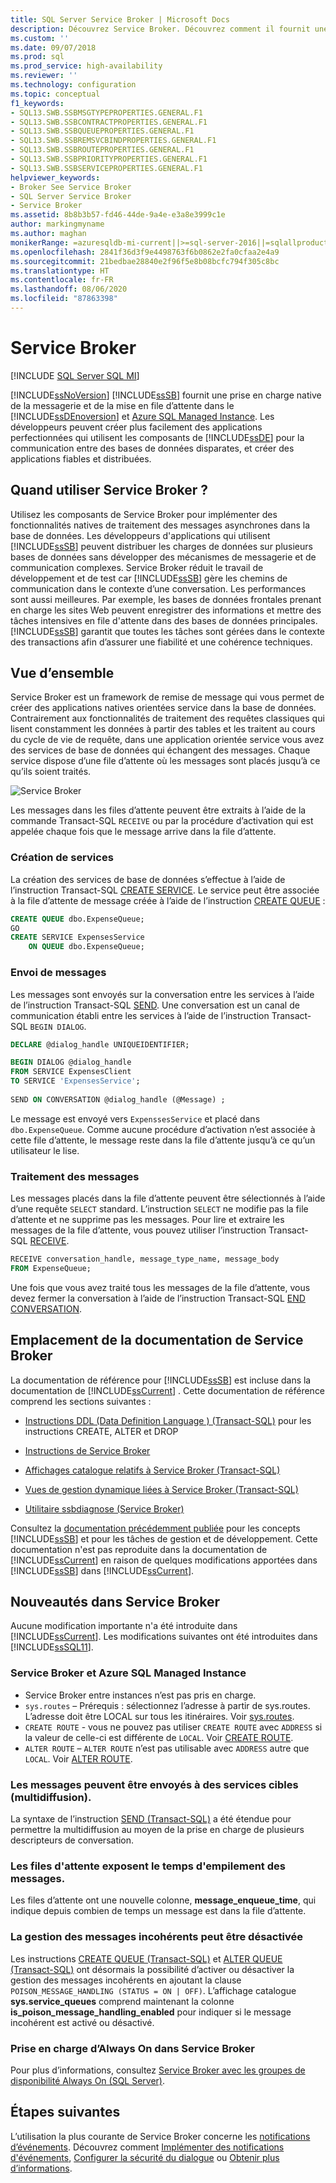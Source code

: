 ```yaml
---
title: SQL Server Service Broker | Microsoft Docs
description: Découvrez Service Broker. Découvrez comment il fournit une prise en charge native de la messagerie dans le moteur de base de données SQL Server et Azure SQL Managed Instance.
ms.custom: ''
ms.date: 09/07/2018
ms.prod: sql
ms.prod_service: high-availability
ms.reviewer: ''
ms.technology: configuration
ms.topic: conceptual
f1_keywords:
- SQL13.SWB.SSBMSGTYPEPROPERTIES.GENERAL.F1
- SQL13.SWB.SSBCONTRACTPROPERTIES.GENERAL.F1
- SQL13.SWB.SSBQUEUEPROPERTIES.GENERAL.F1
- SQL13.SWB.SSBREMSVCBINDPROPERTIES.GENERAL.F1
- SQL13.SWB.SSBROUTEPROPERTIES.GENERAL.F1
- SQL13.SWB.SSBPRIORITYPROPERTIES.GENERAL.F1
- SQL13.SWB.SSBSERVICEPROPERTIES.GENERAL.F1
helpviewer_keywords:
- Broker See Service Broker
- SQL Server Service Broker
- Service Broker
ms.assetid: 8b8b3b57-fd46-44de-9a4e-e3a8e3999c1e
author: markingmyname
ms.author: maghan
monikerRange: =azuresqldb-mi-current||>=sql-server-2016||=sqlallproducts-allversions||>=sql-server-linux-2017
ms.openlocfilehash: 2841f36d3f9e4498763f6b0862e2fa0cfaa2e4a9
ms.sourcegitcommit: 21bedbae28840e2f96f5e8b08bcfc794f305c8bc
ms.translationtype: HT
ms.contentlocale: fr-FR
ms.lasthandoff: 08/06/2020
ms.locfileid: "87863398"
---
```

# <a name="service-broker"></a>Service Broker
[!INCLUDE [SQL Server SQL MI](../../includes/applies-to-version/sql-asdbmi.md)]

  [!INCLUDE[ssNoVersion](../../includes/ssnoversion-md.md)] [!INCLUDE[ssSB](../../includes/sssb-md.md)] fournit une prise en charge native de la messagerie et de la mise en file d’attente dans le [!INCLUDE[ssDEnoversion](../../includes/ssdenoversion-md.md)] et [Azure SQL Managed Instance](https://docs.microsoft.com/azure/sql-database/sql-database-managed-instance-index). Les développeurs peuvent créer plus facilement des applications perfectionnées qui utilisent les composants de [!INCLUDE[ssDE](../../includes/ssde-md.md)] pour la communication entre des bases de données disparates, et créer des applications fiables et distribuées.  
  
## <a name="when-to-use-service-broker"></a>Quand utiliser Service Broker ?

 Utilisez les composants de Service Broker pour implémenter des fonctionnalités natives de traitement des messages asynchrones dans la base de données. Les développeurs d'applications qui utilisent [!INCLUDE[ssSB](../../includes/sssb-md.md)] peuvent distribuer les charges de données sur plusieurs bases de données sans développer des mécanismes de messagerie et de communication complexes. Service Broker réduit le travail de développement et de test car [!INCLUDE[ssSB](../../includes/sssb-md.md)] gère les chemins de communication dans le contexte d’une conversation. Les performances sont aussi meilleures. Par exemple, les bases de données frontales prenant en charge les sites Web peuvent enregistrer des informations et mettre des tâches intensives en file d'attente dans des bases de données principales. [!INCLUDE[ssSB](../../includes/sssb-md.md)] garantit que toutes les tâches sont gérées dans le contexte des transactions afin d’assurer une fiabilité et une cohérence techniques.  
  
## <a name="overview"></a>Vue d’ensemble

  Service Broker est un framework de remise de message qui vous permet de créer des applications natives orientées service dans la base de données. Contrairement aux fonctionnalités de traitement des requêtes classiques qui lisent constamment les données à partir des tables et les traitent au cours du cycle de vie de requête, dans une application orientée service vous avez des services de base de données qui échangent des messages. Chaque service dispose d’une file d’attente où les messages sont placés jusqu’à ce qu’ils soient traités.
  
![Service Broker](media/service-broker.png)
  
  Les messages dans les files d’attente peuvent être extraits à l’aide de la commande Transact-SQL `RECEIVE` ou par la procédure d’activation qui est appelée chaque fois que le message arrive dans la file d’attente.
  
### <a name="creating-services"></a>Création de services
 
  La création des services de base de données s’effectue à l’aide de l’instruction Transact-SQL [CREATE SERVICE](../../t-sql/statements/create-service-transact-sql.md). Le service peut être associée à la file d’attente de message créée à l’aide de l’instruction [CREATE QUEUE](../../t-sql/statements/create-queue-transact-sql.md) :
  
```sql
CREATE QUEUE dbo.ExpenseQueue;
GO
CREATE SERVICE ExpensesService
    ON QUEUE dbo.ExpenseQueue; 
```

### <a name="sending-messages"></a>Envoi de messages
  
  Les messages sont envoyés sur la conversation entre les services à l’aide de l’instruction Transact-SQL [SEND](../../t-sql/statements/send-transact-sql.md). Une conversation est un canal de communication établi entre les services à l’aide de l’instruction Transact-SQL `BEGIN DIALOG`. 
  
```sql
DECLARE @dialog_handle UNIQUEIDENTIFIER;

BEGIN DIALOG @dialog_handle  
FROM SERVICE ExpensesClient  
TO SERVICE 'ExpensesService';  
  
SEND ON CONVERSATION @dialog_handle (@Message) ;  
```
   Le message est envoyé vers `ExpenssesService` et placé dans `dbo.ExpenseQueue`. Comme aucune procédure d’activation n’est associée à cette file d’attente, le message reste dans la file d’attente jusqu’à ce qu’un utilisateur le lise.

### <a name="processing-messages"></a>Traitement des messages

   Les messages placés dans la file d’attente peuvent être sélectionnés à l’aide d’une requête `SELECT` standard. L’instruction `SELECT` ne modifie pas la file d’attente et ne supprime pas les messages. Pour lire et extraire les messages de la file d’attente, vous pouvez utiliser l’instruction Transact-SQL [RECEIVE](../../t-sql/statements/receive-transact-sql.md).

```sql
RECEIVE conversation_handle, message_type_name, message_body  
FROM ExpenseQueue; 
```

  Une fois que vous avez traité tous les messages de la file d’attente, vous devez fermer la conversation à l’aide de l’instruction Transact-SQL [END CONVERSATION](../../t-sql/statements/end-conversation-transact-sql.md).

## <a name="where-is-the-documentation-for-service-broker"></a>Emplacement de la documentation de Service Broker  
 La documentation de référence pour [!INCLUDE[ssSB](../../includes/sssb-md.md)] est incluse dans la documentation de [!INCLUDE[ssCurrent](../../includes/sscurrent-md.md)] . Cette documentation de référence comprend les sections suivantes :  
  
-   [Instructions DDL &#40;Data Definition Language &#41; &#40;Transact-SQL&#41;](../../t-sql/statements/statements.md) pour les instructions CREATE, ALTER et DROP  
  
-   [Instructions de Service Broker](../../t-sql/statements/service-broker-statements.md)  
  
-   [Affichages catalogue relatifs à Service Broker &#40;Transact-SQL&#41;](../../relational-databases/system-catalog-views/service-broker-catalog-views-transact-sql.md)  
  
-   [Vues de gestion dynamique liées à Service Broker &#40;Transact-SQL&#41;](../../relational-databases/system-dynamic-management-views/service-broker-related-dynamic-management-views-transact-sql.md)  
  
-   [Utilitaire ssbdiagnose &#40;Service Broker&#41;](../../tools/ssbdiagnose/ssbdiagnose-utility-service-broker.md)  
  
 Consultez la [documentation précédemment publiée](https://go.microsoft.com/fwlink/?LinkId=231312) pour les concepts [!INCLUDE[ssSB](../../includes/sssb-md.md)] et pour les tâches de gestion et de développement. Cette documentation n'est pas reproduite dans la documentation de [!INCLUDE[ssCurrent](../../includes/sscurrent-md.md)] en raison de quelques modifications apportées dans [!INCLUDE[ssSB](../../includes/sssb-md.md)] dans [!INCLUDE[ssCurrent](../../includes/sscurrent-md.md)].  
  
## <a name="whats-new-in-service-broker"></a>Nouveautés dans Service Broker  
 Aucune modification importante n'a été introduite dans [!INCLUDE[ssCurrent](../../includes/sscurrent-md.md)].  Les modifications suivantes ont été introduites dans [!INCLUDE[ssSQL11](../../includes/sssql11-md.md)].  

### <a name="service-broker-and-azure-sql-managed-instance"></a>Service Broker et Azure SQL Managed Instance

- Service Broker entre instances n’est pas pris en charge. 
 - `sys.routes` – Prérequis : sélectionnez l’adresse à partir de sys.routes. L’adresse doit être LOCAL sur tous les itinéraires. Voir [sys.routes](../../relational-databases/system-catalog-views/sys-routes-transact-sql.md).
 - `CREATE ROUTE` - vous ne pouvez pas utiliser `CREATE ROUTE` avec `ADDRESS` si la valeur de celle-ci est différente de `LOCAL`. Voir [CREATE ROUTE](https://docs.microsoft.com/sql/t-sql/statements/create-route-transact-sql).
 - `ALTER ROUTE` – `ALTER ROUTE` n’est pas utilisable avec `ADDRESS` autre que `LOCAL`. Voir [ALTER ROUTE](../../t-sql/statements/alter-route-transact-sql.md).  
  
### <a name="messages-can-be-sent-to-multiple-target-services-multicast"></a>Les messages peuvent être envoyés à des services cibles (multidiffusion).  
 La syntaxe de l’instruction [SEND &#40;Transact-SQL&#41;](../../t-sql/statements/send-transact-sql.md) a été étendue pour permettre la multidiffusion au moyen de la prise en charge de plusieurs descripteurs de conversation.  
  
### <a name="queues-expose-the-message-enqueued-time"></a>Les files d'attente exposent le temps d'empilement des messages.  
 Les files d’attente ont une nouvelle colonne, **message_enqueue_time**, qui indique depuis combien de temps un message est dans la file d’attente.  
  
### <a name="poison-message-handling-can-be-disabled"></a>La gestion des messages incohérents peut être désactivée  
 Les instructions [CREATE QUEUE &#40;Transact-SQL&#41;](../../t-sql/statements/create-queue-transact-sql.md) et [ALTER QUEUE &#40;Transact-SQL&#41;](../../t-sql/statements/alter-queue-transact-sql.md) ont désormais la possibilité d’activer ou désactiver la gestion des messages incohérents en ajoutant la clause `POISON_MESSAGE_HANDLING (STATUS = ON | OFF)`. L’affichage catalogue **sys.service_queues** comprend maintenant la colonne **is_poison_message_handling_enabled** pour indiquer si le message incohérent est activé ou désactivé.  
  
### <a name="always-on-support-in-service-broker"></a>Prise en charge d’Always On dans Service Broker  
 Pour plus d’informations, consultez [Service Broker avec les groupes de disponibilité Always On (SQL Server)](../../database-engine/availability-groups/windows/service-broker-with-always-on-availability-groups-sql-server.md).  
  
  
## <a name="next-steps"></a>Étapes suivantes

L’utilisation la plus courante de Service Broker concerne les [notifications d’événements](../../relational-databases/service-broker/event-notifications.md). Découvrez comment [Implémenter des notifications d'événements](../../relational-databases/service-broker/implement-event-notifications.md), [Configurer la sécurité du dialogue](../../relational-databases/service-broker/configure-dialog-security-for-event-notifications.md) ou [Obtenir plus d’informations](../../relational-databases/service-broker/get-information-about-event-notifications.md). 


